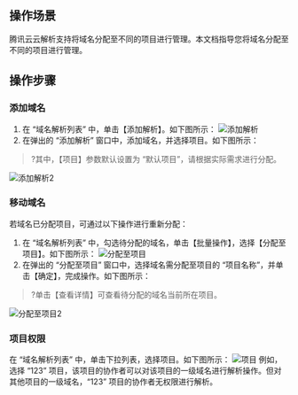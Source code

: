 ## 操作场景

腾讯云云解析支持将域名分配至不同的项目进行管理。本文档指导您将域名分配至不同的项目进行管理。

## 操作步骤

### 添加域名

1. 在 “域名解析列表” 中，单击【添加解析】。如下图所示：
![添加解析](https://main.qcloudimg.com/raw/3a10254fa2461e7a81dc3a6d3d3b9eef.png)
2. 在弹出的 “添加解析” 窗口中，添加域名，并选择项目。如下图所示：
>?其中，【项目】参数默认设置为 “默认项目”，请根据实际需求进行分配。
>
![添加解析2](https://main.qcloudimg.com/raw/741c86760030e133c2efa6cc8e5cc9a3.png)

### 移动域名

若域名已分配项目，可通过以下操作进行重新分配：
1. 在 “域名解析列表” 中，勾选待分配的域名，单击【批量操作】，选择【分配至项目】。如下图所示：
![分配至项目](https://main.qcloudimg.com/raw/a396a43ab24e2e510241312fd5a809ed.png)
2. 在弹出的 “分配至项目” 窗口中，选择域名需分配至项目的 “项目名称”，并单击【确定】，完成操作。如下图所示：
>?单击【查看详情】可查看待分配的域名当前所在项目。
>
![分配至项目2](https://main.qcloudimg.com/raw/4c0e71078a2c8c5cce8c08c61c02c1ff.png)


### 项目权限

在 “域名解析列表” 中，单击下拉列表，选择项目。如下图所示：
![项目](https://main.qcloudimg.com/raw/46122decf9929646f101990242257b2d.png)
例如，选择 “123” 项目，该项目的协作者可以对该项目的一级域名进行解析操作。但对其他项目的一级域名，“123” 项目的协作者无权限进行解析。

